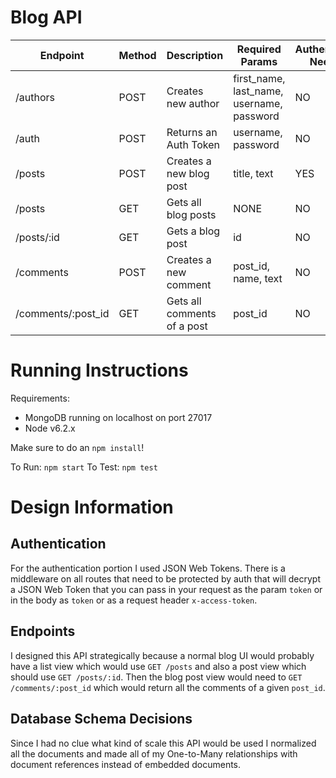 # Blog API

| Endpoint           | Method     | Description                 | Required Params                           | Authentication Needed? |
| ------------------ | ---------- | --------------------------- | ----------------------------------------- | ---------------------- |
| /authors           | POST       | Creates new author          | first_name, last_name, username, password | NO                     |
| /auth              | POST       | Returns an Auth Token       | username, password                        | NO                     |
| /posts             | POST       | Creates a new blog post     | title, text                               | YES                    |
| /posts             | GET        | Gets all blog posts         | NONE                                      | NO                     |
| /posts/:id         | GET        | Gets a blog post            | id                                        | NO                     |
| /comments          | POST       | Creates a new comment       | post_id, name, text                       | NO                     |
| /comments/:post_id | GET        | Gets all comments of a post | post_id                                   | NO                     |

# Running Instructions
Requirements:
  - MongoDB running on localhost on port 27017
  - Node v6.2.x

Make sure to do an `npm install`!

To Run: `npm start`
To Test: `npm test`

# Design Information

Authentication
--------------
For the authentication portion I used JSON Web Tokens. There is a middleware on all routes that need to be protected by auth that will decrypt a
JSON Web Token that you can pass in your request as the param `token` or in the body as `token` or as a request header `x-access-token`.

Endpoints
---------
I designed this API strategically because a normal blog UI would probably have a list view which would use `GET /posts` and also a post view
which should use `GET /posts/:id`. Then the blog post view would need to `GET /comments/:post_id` which would return all the comments of a given `post_id`.

Database Schema Decisions
---------
Since I had no clue what kind of scale this API would be used I normalized all the documents and made all of my One-to-Many relationships with document references instead of embedded documents.
